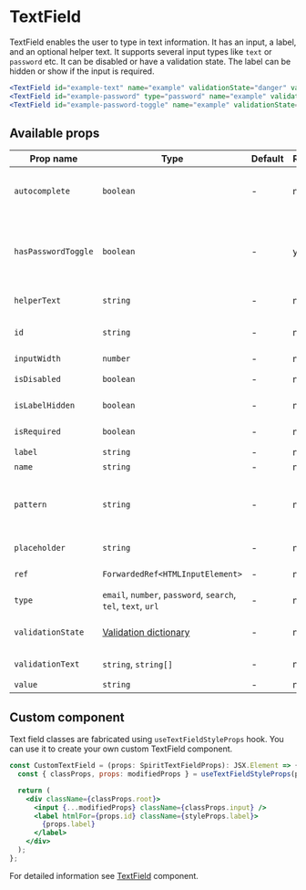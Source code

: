 # TextField

TextField enables the user to type in text information. It has an input, a
label, and an optional helper text. It supports several input types like `text` or
`password` etc. It can be disabled or have a validation state. The label can be
hidden or show if the input is required.

```jsx
<TextField id="example-text" name="example" validationState="danger" validationText="validation failed" isRequired />
<TextField id="example-password" type="password" name="example" validationState="danger" validationText="validation failed" isRequired />
<TextField id="example-password-toggle" name="example" validationState="danger" validationText="validation failed" hasPasswordToggle isRequired />
```

## Available props

| Prop name           | Type                                                          | Default | Required | Description                                                             |
| ------------------- | ------------------------------------------------------------- | ------- | -------- | ----------------------------------------------------------------------- |
| `autocomplete`      | `boolean`                                                     | -       | no       | If the field should have autocomplete enabled                           |
| `hasPasswordToggle` | `boolean`                                                     | -       | yes      | If true, the `type` is set to `password` and a password toggle is shown |
| `helperText`        | `string`                                                      | -       | no       | Custom helper text                                                      |
| `id`                | `string`                                                      | -       | no       | Input and label identification                                          |
| `inputWidth`        | `number`                                                      | -       | no       | Input width                                                             |
| `isDisabled`        | `boolean`                                                     | -       | no       | Whether is field disabled                                               |
| `isLabelHidden`     | `boolean`                                                     | -       | no       | Whether is label hidden                                                 |
| `isRequired`        | `boolean`                                                     | -       | no       | Whether is field required                                               |
| `label`             | `string`                                                      | -       | no       | Label text                                                              |
| `name`              | `string`                                                      | -       | no       | Input name                                                              |
| `pattern`           | `string`                                                      | -       | no       | Defines regular expressions for allowed value types                     |
| `placeholder`       | `string`                                                      | -       | no       | Input placeholder                                                       |
| `ref`               | `ForwardedRef<HTMLInputElement>`                              | -       | no       | Input element reference                                                 |
| `type`              | `email`, `number`, `password`, `search`, `tel`, `text`, `url` | -       | no       | Input type                                                              |
| `validationState`   | [Validation dictionary][dictionary-validation]                | -       | no       | Type of validation state                                                |
| `validationText`    | `string`, `string[]`                                          | -       | no       | Validation text                                                         |
| `value`             | `string`                                                      | -       | no       | Input value                                                             |

## Custom component

Text field classes are fabricated using `useTextFieldStyleProps` hook. You can use it to create your own custom TextField component.

```jsx
const CustomTextField = (props: SpiritTextFieldProps): JSX.Element => {
  const { classProps, props: modifiedProps } = useTextFieldStyleProps(props);

  return (
    <div className={classProps.root}>
      <input {...modifiedProps} className={classProps.input} />
      <label htmlFor={props.id} className={styleProps.label}>
        {props.label}
      </label>
    </div>
  );
};
```

For detailed information see [TextField](https://github.com/lmc-eu/spirit-design-system/blob/main/packages/web/src/scss/components/TextField/README.md) component.

[dictionary-validation]: https://github.com/lmc-eu/spirit-design-system/blob/main/docs/DICTIONARIES.md#validation
